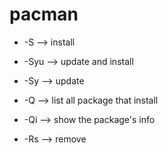 # pacman

* -S <package name> --> install

* -Syu --> update and install

* -Sy --> update

* -Q --> list all package that install

* -Qi <package name> --> show the package's info

* -Rs <package name> --> remove
